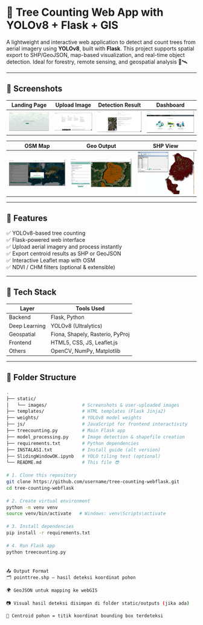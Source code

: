# 🌳 Tree Counting Web App with YOLOv8 + Flask + GIS

A lightweight and interactive web application to detect and count trees from aerial imagery using **YOLOv8**, built with **Flask**. This project supports spatial export to SHP/GeoJSON, map-based visualization, and real-time object detection. Ideal for forestry, remote sensing, and geospatial analysis 🌲🛰️

---

## 📸 Screenshots

| Landing Page | Upload Image | Detection Result | Dashboard |
|--------------|--------------|------------------|-----------|
| ![1](static/images/1.png) | ![2](static/images/2.png) | ![3](static/images/3.png) | ![4](static/images/4.png) |

| OSM Map | Geo Output | SHP View |
|---------|------------|----------|
| ![5](static/images/5.png) | ![6](static/images/6.png) | ![7](static/images/7.png) |

---

## 🚀 Features

✅ YOLOv8-based tree counting  
✅ Flask-powered web interface  
✅ Upload aerial imagery and process instantly  
✅ Export centroid results as SHP or GeoJSON  
✅ Interactive Leaflet map with OSM  
✅ NDVI / CHM filters (optional & extensible)

---

## 🧰 Tech Stack

| Layer        | Tools Used                           |
|--------------|--------------------------------------|
| Backend      | Flask, Python                        |
| Deep Learning| YOLOv8 (Ultralytics)                 |
| Geospatial   | Fiona, Shapely, Rasterio, PyProj     |
| Frontend     | HTML5, CSS, JS, Leaflet.js           |
| Others       | OpenCV, NumPy, Matplotlib            |

---

## 📂 Folder Structure

```bash
.
├── static/
│   └── images/             # Screenshots & user-uploaded images
├── templates/              # HTML templates (Flask Jinja2)
├── weights/                # YOLOv8 model weights
├── js/                     # JavaScript for frontend interactivity
├── treecounting.py         # Main Flask app
├── model_processing.py     # Image detection & shapefile creation
├── requirements.txt        # Python dependencies
├── INSTALASI.txt           # Install guide (alt version)
├── SlidingWindowOK.ipynb   # YOLO tiling test (optional)
└── README.md               # This file 😎

# 1. Clone this repository
git clone https://github.com/username/tree-counting-webflask.git
cd tree-counting-webflask

# 2. Create virtual environment
python -m venv venv
source venv/bin/activate   # Windows: venv\Scripts\activate

# 3. Install dependencies
pip install -r requirements.txt

# 4. Run Flask app
python treecounting.py


📤 Output Format
🗂️ pointtree.shp – hasil deteksi koordinat pohon

🌍 GeoJSON untuk mapping ke webGIS

📷 Visual hasil deteksi disimpan di folder static/outputs (jika ada)

🎯 Centroid pohon = titik koordinat bounding box terdeteksi




